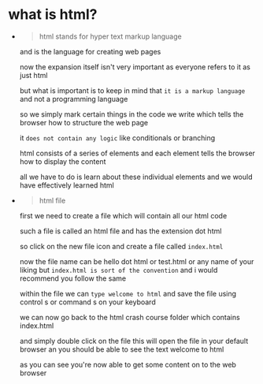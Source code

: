 # what is html?

- > html stands for hyper text markup language

  and is the language for creating web pages

  now the expansion itself isn't very important as everyone refers to it as just html

  but what is important is to keep in mind that `it is a markup language` and not a programming language

  so we simply mark certain things in the code we write which tells the browser how to structure the web page

  it `does not contain any logic` like conditionals or branching

  html consists of a series of elements and each element tells the browser how to display the content

  all we have to do is learn about these individual elements and we would have effectively learned html

- > html file

  first we need to create a file which will contain all our html code

  such a file is called an html file and has the extension dot html

  so click on the new file icon and create a file called `index.html`

  now the file name can be hello dot html or test.html or any name of your liking but
  `index.html is sort of the convention` and i would recommend you follow the same

  within the file we can `type welcome to html` and save the file using control s
  or command s on your keyboard

  we can now go back to the html crash course folder which contains index.html

  and simply double click on the file this will open the file in your default browser an you should be able to see the text welcome to html

  as you can see you're now able to get some content on to the web browser
